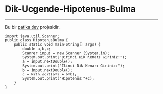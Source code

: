 # Dik-Ucgende-Hipotenus-Bulma
---
Bu bir [patika.dev](www.patika.dev) projesidir.
```
import java.util.Scanner;
public class HipotenusBulma {
    public static void main(String[] args) {
        double a,b,c;
        Scanner input = new Scanner (System.in);
        System.out.print("Birinci Dik Kenarı Giriniz:");
        a = input.nextDouble();
        System.out.print("İkinci Dik Kenarı Giriniz:");
        b = input.nextDouble();
        c = Math.sqrt(a*a + b*b);
        System.out.print("Hipotenüs:"+c);
    }
}
```
